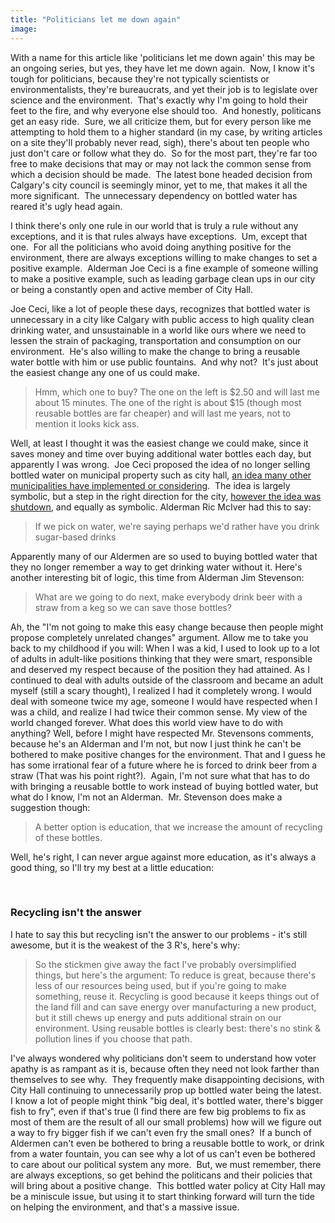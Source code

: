 ```yaml
---
title: "Politicians let me down again"
image:
---
```

<p>With a name for this article like 'politicians let me down again' this may be an ongoing series, but yes, they have let me down again.&nbsp; Now, I know it's tough for politicians, because they're not typically scientists or environmentalists, they're bureaucrats, and yet their job is to legislate over science and the environment.&nbsp; That's exactly why I'm going to hold their feet to the fire, and why everyone else should too.&nbsp; And honestly, politicans get an easy ride.&nbsp; Sure, we all criticize them, but for every person like me attempting to hold them to a higher standard (in my case, by writing articles on a site they'll probably never read, sigh), there's about ten people who just don't care or follow what they do.&nbsp; So for the most part, they're far too free to make decisions that may or may not lack the common sense from which a decision should be made.&nbsp; The latest bone headed decision from Calgary's city council is seemingly minor, yet to me, that makes it all the more significant.&nbsp; The unnecessary dependency on bottled water has reared it's ugly head again.<!-- pagebreak --></p>
<p>I think there's only one rule in our world that is truly a rule without any exceptions, and it is that rules always have exceptions.&nbsp; Um, except that one.&nbsp; For all the politicians who avoid doing anything positive for the environment, there are always exceptions willing to make changes to set a positive example.&nbsp; Alderman Joe Ceci is a fine example of someone willing to make a positive example, such as leading garbage clean ups in our city or being a constantly open and active member of City Hall.</p>
<p>Joe Ceci, like a lot of people these days, recognizes that bottled water is unnecessary in a city like Calgary with public access to high quality clean drinking water, and unsustainable in a world like ours where we need to lessen the strain of packaging, transportation and consumption on our environment.&nbsp; He's also willing to make the change to bring a reusable water bottle with him or use public fountains.&nbsp; And why not?&nbsp; It's just about the easiest change any one of us could make.</p>
<blockquote><img src="/file/post/politicians_let_me_down_again/choices.jpg" alt="" /><br />Hmm, which one to buy?  The one on the left is $2.50 and will last me about 15 minutes.  The one of the right is about $15 (though most reusable bottles are far cheaper) and will last me years, not to mention it looks kick ass.<br /></blockquote>
<p>Well, at least I thought it was the easiest change we could make, since it saves money and time over buying additional water bottles each day, but apparently I was wrong.&nbsp; Joe Ceci proposed the idea of no longer selling bottled water on municipal property such as city hall, <a href="http://www.canada.com/topics/news/national/story.html?id=1027243">an idea many other municipalities have implemented or considering</a>.&nbsp; The idea is largely symbolic, but a step in the right direction for the city, <a href="http://calsun.canoe.ca/News/Alberta/2009/04/03/8988331-sun.html">however the idea was shutdown</a>, and equally as symbolic. Alderman Ric McIver had this to say:</p>
<blockquote>If we pick on water, we're saying perhaps we'd rather have you drink sugar-based drinks</blockquote>
<p>Apparently many of our Aldermen are so used to buying bottled water that they no longer remember a way to get drinking water without it.  Here's another interesting bit of logic, this time from Alderman Jim Stevenson:</p>
<blockquote>What are we going to do next, make everybody drink beer with a straw from a keg so we can save those bottles?</blockquote>
<p>Ah, the "I'm not going to make this easy change because then people might propose completely unrelated changes" argument.  Allow me to take you back to my childhood if you will: When I was a kid, I used to look up to a lot of adults in adult-like positions thinking that they were smart, responsible and deserved my respect because of the position they had attained.  As I continued to deal with adults outside of the classroom and became an adult myself (still a scary thought), I realized I had it completely wrong. I would deal with someone twice my age, someone I would have respected when I was a child, and realize I had twice their common sense.  My view of the world changed forever.  What does this world view have to do with anything?  Well, before I might have respected Mr. Stevensons comments, because he's an Alderman and I'm not, but now I just think he can't be bothered to make positive changes for the environment.  That and I guess he has some irrational fear of a future where he is forced to drink beer from a straw (That was his point right?).&nbsp; Again, I'm not sure what that has to do with bringing a reusable bottle to work instead of buying bottled water, but what do I know, I'm not an Alderman.&nbsp; Mr. Stevenson does make a suggestion though:</p>
<blockquote>A better option is education, that we increase the amount of recycling of these bottles.</blockquote>
<p>Well, he's right, I can never argue against more education, as it's always a good thing, so I'll try my best at a little education:</p>
<p>&nbsp;</p>
<h3>Recycling isn't the answer</h3>
<p>I hate to say this but recycling isn't the answer to our problems - it's still awesome, but it is the weakest of the 3 R's, here's why:</p>
<blockquote><img src="/file/post/politicians_let_me_down_again/reusable_bottles.gif" alt="" /><br /> So the stickmen give away the fact I've probably oversimplified things, but here's the argument: To reduce is great, because there's less of our resources being used, but if you're going to make something, reuse it.  Recycling is good because it keeps things out of the land fill and can save energy over manufacturing a new product, but it still chews up energy and puts additional strain on our environment.  Using reusable bottles is clearly best: there's no stink &amp; pollution lines if you choose that path.</blockquote>
<p>I've always wondered why politicians don't seem to understand how voter apathy is as rampant as it is, because often they need not look farther than themselves to see why.&nbsp; They frequently make disappointing decisions, with City Hall continuing to unnecessarily prop up bottled water being the latest.&nbsp; I know a lot of people might think "big deal, it's bottled water, there's bigger fish to fry", even if that's true (I find there are few big problems to fix as most of them are the result of all our small problems) how will we figure out a way to fry bigger fish if we can't even fry the small ones?&nbsp; If a bunch of Aldermen can't even be bothered to bring a reusable bottle to work, or drink from a water fountain, you can see why a lot of us can't even be bothered to care about our political system any more.&nbsp; But, we must remember, there are always exceptions, so get behind the politicans and their policies that will bring about a positive change.&nbsp; This bottled water policy at City Hall may be a miniscule issue, but using it to start thinking forward will turn the tide on helping the environment, and that's a massive issue.</p>